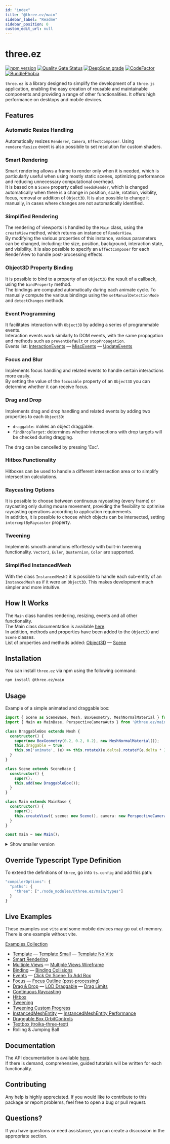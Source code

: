 ```yaml
---
id: "index"
title: "@three.ez/main"
sidebar_label: "Readme"
sidebar_position: 0
custom_edit_url: null
---
```


# three.ez

[![npm version](https://badge.fury.io/js/@three.ez%2Fmain.svg)](https://badge.fury.io/js/@three.ez%2Fmain)
[![Quality Gate Status](https://sonarcloud.io/api/project_badges/measure?project=agargaro_three.ez&metric=alert_status)](https://sonarcloud.io/summary/new_code?id=agargaro_three.ez)
[![DeepScan grade](https://deepscan.io/api/teams/21196/projects/25445/branches/796375/badge/grade.svg)](https://deepscan.io/dashboard#view=project&tid=21196&pid=25445&bid=796375)
[![CodeFactor](https://www.codefactor.io/repository/github/agargaro/three.ez/badge)](https://www.codefactor.io/repository/github/agargaro/three.ez)
[![BundlePhobia](https://badgen.net/bundlephobia/min/@three.ez/main)](https://bundlephobia.com/package/@three.ez/main)

`three.ez` is a library designed to simplify the development of a `three.js` application, enabling the easy creation of reusable and maintainable components and providing a range of other functionalities.
It offers high performance on desktops and mobile devices.

## Features

### Automatic Resize Handling

Automatically resizes `Renderer`, `Camera`, `EffectComposer`. Using `rendererResize` event is also possibile to set resolution for custom shaders.

### Smart Rendering

Smart rendering allows a frame to render only when it is needed, which is particularly useful when using mostly static scenes, optimizing performance and reducing unnecessary computational overhead. <br />
It is based on a `Scene` property called `needsRender`, which is changed automatically when there is a change in position, scale, rotation, visiblity, focus, removal or addition of `Object3D`.
It is also possible to change it manually, in cases where changes are not automatically identified.

### Simplified Rendering

The rendering of viewports is handled by the `Main` class, using the `createView` method, which returns an instance of `RenderView`. <br />
By modifying the various properties of this instance, various parameters can be changed, including: the size, position, background, interaction state, and visibility. 
It is also possible to specify an `EffectComposer` for each RenderView to handle post-processing effects.

### Object3D Property Binding

It is possible to bind to a property of an `Object3D` the result of a callback, using the `bindProperty` method. <br />
The bindings are computed automatically during each animate cycle.
To manually compute the various bindings using the `setManualDetectionMode` and `detectChanges` methods.

### Event Programming

It facilitates interaction with `Object3D` by adding a series of programmable events. <br />
Interaction events work similarly to DOM events, with the same propagation and methods such as `preventDefault` or `stopPropagation`. <br />
Events list: 
[InteractionEvents](https://agargaro.github.io/three.ez/docs/api/interfaces/Events.InteractionEvents)
— [MiscEvents](https://agargaro.github.io/three.ez/docs/api/interfaces/Events.MiscEvents)
— [UpdateEvents](https://agargaro.github.io/three.ez/docs/api/interfaces/Events.UpdateEvents)

### Focus and Blur

Implements focus handling and related events to handle certain interactions more easily. <br />
By setting the value of the `focusable` property of an `Object3D` you can determine whether it can receive focus.

### Drag and Drop

Implements drag and drop handling and related events by adding two properties to each `Object3D`:
- `draggable`: makes an object draggable.
- `findDropTarget`: determines whether intersections with drop targets will be checked during dragging.

The drag can be cancelled by pressing 'Esc'.

### Hitbox Functionality

Hitboxes can be used to handle a different intersection area or to simplify intersection calculations. 

### Raycasting Options

It is possible to choose between continuous raycasting (every frame) or raycasting only during mouse movement, providing the flexibility to optimise raycasting operations according to application requirements. <br />
In addition, it is possible to choose which objects can be intersected, setting `interceptByRaycaster` property.

### Tweening

Implements smooth animations effortlessly with built-in tweening functionality. `Vector3`, `Euler`, `Quaternion`, `Color` are supported.

### Simplified InstancedMesh

With the class `InstancedMesh2` it is possible to handle each sub-entity of an `InstancedMesh` as if it were an `Object3D`. This makes development much simpler and more intuitive.

## How It Works

The `Main` class handles rendering, resizing, events and all other functionality. <br />
The Main class documentation is available [here](https://agargaro.github.io/three.ez/docs/api/classes/Core.Main). <br />
In addition, methods and properties have been added to the `Object3D` and `Scene` classes. <br />
List of properties and methods added: 
[Object3D](https://agargaro.github.io/three.ez/docs/api/interfaces/Patch.Object3DExtPrototype)
— [Scene](https://agargaro.github.io/three.ez/docs/api/interfaces/Patch.SceneExtPrototype)

## Installation

You can install `three.ez` via npm using the following command:

```bash
npm install @three.ez/main
```

## Usage

Example of a simple animated and draggable box:

```typescript
import { Scene as SceneBase, Mesh, BoxGeometry, MeshNormalMaterial } from 'three';
import { Main as MainBase, PerspectiveCameraAuto } from '@three.ez/main';

class DraggableBox extends Mesh {
  constructor() {
    super(new BoxGeometry(0.2, 0.2, 0.2), new MeshNormalMaterial());
    this.draggable = true;
    this.on('animate', (e) => this.rotateX(e.delta).rotateY(e.delta * 2));
  }
}

class Scene extends SceneBase {
  constructor() {
    super();
    this.add(new DraggableBox());
  }
}

class Main extends MainBase {
  constructor() {
    super();
    this.createView({ scene: new Scene(), camera: new PerspectiveCameraAuto(70).translateZ(1) });
  }
}

const main = new Main();
```

<details>
  <summary>Show smaller version</summary>

  ```typescript
  import { Scene, Mesh, BoxGeometry, MeshNormalMaterial } from 'three';
  import { Main, PerspectiveCameraAuto } from '@three.ez/main';

  const box = new Mesh(new BoxGeometry(0.2, 0.2, 0.2), new MeshNormalMaterial());
  box.draggable = true;
  box.on('animate', (e) => box.rotateX(e.delta).rotateY(e.delta * 2));
  const scene = new Scene().add(box);
  const main = new Main();
  main.createView({ scene, camera: new PerspectiveCameraAuto(70).translateZ(1) });
  ```
</details>

## Override Typescript Type Definition

To extend the definitions of `three`, go into `ts.config` and add this path:

```javascript
"compilerOptions": {
  "paths": {
    "three": ["./node_modules/@three.ez/main/types"]
  }
}
```

## Live Examples

These examples use `vite` and some mobile devices may go out of memory. 
There is one example without vite.

[Examples Collection](https://stackblitz.com/@agargaro/collections/three-ez)

- [Template](https://stackblitz.com/edit/three-ez-template?file=src%2Fmain.ts)
— [Template Small](https://stackblitz.com/edit/three-ez-template-small?file=src%2Fmain.ts)
— [Template No Vite](https://stackblitz.com/edit/three-ez-template-no-vite?file=index.ts)
- [Smart Rendering](https://stackblitz.com/edit/three-ez-smart-rendering?file=src%2Fmain.ts)
- [Multiple Views](https://stackblitz.com/edit/three-ez-multiple-views?file=src%2Fmain.ts)
— [Multiple Views Wireframe](https://stackblitz.com/edit/three-ez-multiple-views-wireframe?file=src%2Fmain.ts)
- [Binding](https://stackblitz.com/edit/three-ez-binding?file=src%2Fmain.ts)
— [Binding Collisions](https://stackblitz.com/edit/three-ez-binding-collisions?file=src%2Fmain.ts)
- [Events](https://stackblitz.com/edit/three-ez-events?file=src%2Fmain.ts)
— [Click On Scene To Add Box](https://stackblitz.com/edit/three-ez-click-on-scene-to-add-box?file=src%2Fmain.ts)
- [Focus](https://stackblitz.com/edit/three-ez-focus?file=src%2Fmain.ts)
— [Focus Outline (post-processing)](https://stackblitz.com/edit/three-ez-focus-outline?file=src%2Fmain.ts)
- [Drag & Drop](https://stackblitz.com/edit/three-ez-drag-drop?file=src%2Fmain.ts)
— [LOD Draggable](https://stackblitz.com/edit/three-ez-lod-draggable?file=src%2Fmain.ts)
— [Drag Limits](https://stackblitz.com/edit/three-ez-drag-limits?file=src%2Fmain.ts)
- [Continuous Raycasting](https://stackblitz.com/edit/three-ez-continuous-raycasting?file=src%2Fmain.ts)
- [Hitbox](https://stackblitz.com/edit/three-ez-hitbox?file=src%2Fmain.ts)
- [Tweening](https://stackblitz.com/edit/three-ez-tweening?file=src%2Fmain.ts)
- [Tweening Custom Progress](https://stackblitz.com/edit/three-ez-tweening-custom-progress?file=src%2Fmain.ts)
- [InstancedMeshEntity](https://stackblitz.com/edit/three-ez-instancedmeshentity?file=src%2Fmain.ts)
— [InstancedMeshEntity Performance](https://stackblitz.com/edit/three-ez-instancedmeshentity-performance?file=src%2Fmain.ts)
- [Draggable Box OrbitControls](https://stackblitz.com/edit/three-ez-draggable-box-orbitcontrols?file=src%2Fmain.ts)
- [Textbox (troika-three-text)](https://stackblitz.com/edit/three-ez-textbox?file=src%2Fmain.ts)
- Rolling & Jumping Ball

## Documentation

The API documentation is available [here](https://agargaro.github.io/three.ez/docs/api). <br />
If there is demand, comprehensive, guided tutorials will be written for each functionality.

## Contributing

Any help is highly appreciated. If you would like to contribute to this package or report problems, feel free to open a bug or pull request.

## Questions?

If you have questions or need assistance, you can create a discussion in the appropriate section.
